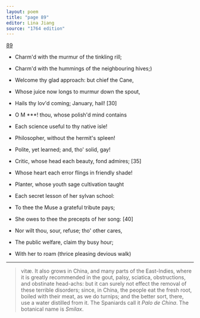 ```yaml
---
layout: poem
title: "page 89"
editor: Lina Jiang
source: "1764 edition"
---
```



[89]()

- Charm'd with the murmur of the tinkling rill;
- Charm'd with the hummings of the neighbouring hives;)
- Welcome thy glad approach: but chief the Cane,
- Whose juice now longs to murmur down the spout,
- Hails thy lov'd coming; January, hail! [30]

- O M \*\*\*\! thou, whose polish'd mind contains
- Each science useful to thy native isle!
- Philosopher, without the hermit's spleen!
- Polite, yet learned; and, tho' solid, gay!
- Critic, whose head each beauty, fond admires; [35]
- Whose heart each error flings in friendly shade!
- Planter, whose youth sage cultivation taught
- Each secret lesson of her sylvan school:
- To thee the Muse a grateful tribute pays;
- She owes to thee the precepts of her song: [40]
- Nor wilt thou, sour, refuse; tho' other cares,
- The public welfare, claim thy busy hour;
- With her to roam \(thrice pleasing devious walk\)

---

> vitæ. It also grows in China, and many parts of the East-Indies, where it is greatly recommended in the gout, palsy, sciatica, obstructions, and obstinate head-achs: but it can surely not effect the removal of these terrible disorders; since, in China, the people eat the fresh root, boiled with their meat, as we do turnips; and the better sort, there, use a water distilled from it. The Spaniards call it *Palo de China*. The botanical name is *Smilax*.